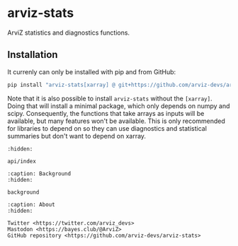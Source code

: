 # arviz-stats
ArviZ statistics and diagnostics functions.

## Installation

It currenly can only be installed with pip and from GitHub:

```bash
pip install "arviz-stats[xarray] @ git+https://github.com/arviz-devs/arviz-stats"
```

Note that it is also possible to install `arviz-stats` without the `[xarray]`.
Doing that will install a minimal package, which only depends on numpy and scipy.
Consequently, the functions that take arrays as inputs will be available,
but many features won't be available. This is only recommended for libraries
to depend on so they can use diagnostics and statistical summaries but don't want
to depend on xarray.

```{toctree}
:hidden:

api/index
```

```{toctree}
:caption: Background
:hidden:

background
```

```{toctree}
:caption: About
:hidden:

Twitter <https://twitter.com/arviz_devs>
Mastodon <https://bayes.club/@ArviZ>
GitHub repository <https://github.com/arviz-devs/arviz-stats>
```
